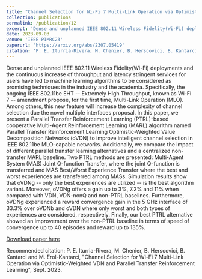```yaml
---
title: "Channel Selection for Wi-Fi 7 Multi-Link Operation via Optimistic-Weighted VDN and Parallel Transfer Reinforcement Learning"
collection: publications
permalink: /publication/12
excerpt: 'Dense and unplanned IEEE 802.11 Wireless Fidelity(Wi-Fi) deployments and the continuous increase of throughput and latency stringent services for users have led to machine learning algorithms to be considered as promising techniques in the industry and the academia. Specifically, the ongoing IEEE 802.11be EHT -- Extremely High Throughput, known as Wi-Fi 7 -- amendment propose, for the first time, Multi-Link Operation (MLO). Among others, this new feature will increase the complexity of channel selection due the novel multiple interfaces proposal. In this paper, we present a Parallel Transfer Reinforcement Learning (PTRL)-based cooperative Multi-Agent Reinforcement Learning (MARL) algorithm named Parallel Transfer Reinforcement Learning Optimistic-Weighted Value Decomposition Networks (oVDN) to improve intelligent channel selection in IEEE 802.11be MLO-capable networks. Additionally, we compare the impact of different parallel transfer learning alternatives and a centralized non-transfer MARL baseline. Two PTRL methods are presented: Multi-Agent System (MAS) Joint Q-function Transfer, where the joint Q-function is transferred and MAS Best/Worst Experience Transfer where the best and worst experiences are transferred among MASs. Simulation results show that oVDNg -- only the best experiences are utilized -- is the best algorithm variant. Moreover, oVDNg offers a gain up to 3%, 7.2% and 11% when compared with VDN, VDN-nonQ and non-PTRL baselines. Furthermore, oVDNg experienced a reward convergence gain in the 5 GHz interface of 33.3% over oVDNb and oVDN where only worst and both types of experiences are considered, respectively. Finally, our best PTRL alternative showed an improvement over the non-PTRL baseline in terms of speed of convergence up to 40 episodes and reward up to 135%.'
date: 2023-09-03
venue: 'IEEE PIMRC23'
paperurl: 'https://arxiv.org/abs/2307.05419'
citation: 'P. E. Iturria-Rivera, M. Chenier, B. Herscovici, B. Kantarci and M. Erol-Kantarci, "Channel Selection for Wi-Fi 7 Multi-Link Operation via Optimistic-Weighted VDN and Parallel Transfer Reinforcement Learning", Sept. 2023.'
---
```

Dense and unplanned IEEE 802.11 Wireless Fidelity(Wi-Fi) deployments and the continuous increase of throughput and latency stringent services for users have led to machine learning algorithms to be considered as promising techniques in the industry and the academia. Specifically, the ongoing IEEE 802.11be EHT -- Extremely High Throughput, known as Wi-Fi 7 -- amendment propose, for the first time, Multi-Link Operation (MLO). Among others, this new feature will increase the complexity of channel selection due the novel multiple interfaces proposal. In this paper, we present a Parallel Transfer Reinforcement Learning (PTRL)-based cooperative Multi-Agent Reinforcement Learning (MARL) algorithm named Parallel Transfer Reinforcement Learning Optimistic-Weighted Value Decomposition Networks (oVDN) to improve intelligent channel selection in IEEE 802.11be MLO-capable networks. Additionally, we compare the impact of different parallel transfer learning alternatives and a centralized non-transfer MARL baseline. Two PTRL methods are presented: Multi-Agent System (MAS) Joint Q-function Transfer, where the joint Q-function is transferred and MAS Best/Worst Experience Transfer where the best and worst experiences are transferred among MASs. Simulation results show that oVDNg -- only the best experiences are utilized -- is the best algorithm variant. Moreover, oVDNg offers a gain up to 3%, 7.2% and 11% when compared with VDN, VDN-nonQ and non-PTRL baselines. Furthermore, oVDNg experienced a reward convergence gain in the 5 GHz interface of 33.3% over oVDNb and oVDN where only worst and both types of experiences are considered, respectively. Finally, our best PTRL alternative showed an improvement over the non-PTRL baseline in terms of speed of convergence up to 40 episodes and reward up to 135%.

[Download paper here](https://arxiv.org/abs/2307.05419)

Recommended citation: P. E. Iturria-Rivera, M. Chenier, B. Herscovici, B. Kantarci and M. Erol-Kantarci, "Channel Selection for Wi-Fi 7 Multi-Link Operation via Optimistic-Weighted VDN and Parallel Transfer Reinforcement Learning", Sept. 2023.